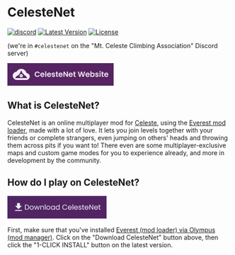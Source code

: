 # CelesteNet

[discord-celestenet]: https://discord.gg/celeste "Join #celestenet on the 'Mt. Celeste Climbing Association' Discord server"
[celeste-game]: https://www.celestegame.com/ "Official Celeste website"
[everest-site]: https://everestapi.github.io/ "Everest mod loader website"
[celestenet-download]: https://gamebanana.com/gamefiles/12267 "CelesteNet Download (GameBanana)"

[![discord](https://img.shields.io/discord/403698615446536203.svg?color=7289da&logo=discord&logoColor=ffffff)][discord-celestenet]
[![Latest Version](https://img.shields.io/github/tag/0x0ade/Celestenet.svg?label=version)][celestenet-download]
[![License](https://img.shields.io/github/license/0x0ade/Celestenet.svg)](LICENSE)

(we're in `#celestenet` on the "Mt. Celeste Climbing Association" Discord server)

[![CelesteNet Website](CelesteNet.Server.FrontendModule/Content/website_button.png)](https://celestenet.0x0a.de/)

## What is CelesteNet?

CelesteNet is an online multiplayer mod for [Celeste][celeste-game], using the [Everest mod loader][everest-site], made with a lot of love.
It lets you join levels together with your friends or complete strangers, even jumping on others' heads and throwing them across pits if you want to! There even are some multiplayer-exclusive maps and custom game modes for you to experience already, and more in development by the community.

## How do I play on CelesteNet?

[![CelesteNet Download](CelesteNet.Server.FrontendModule/Content/download_button.png)][celestenet-download]

First, make sure that you've installed [Everest (mod loader) via Olympus (mod manager)][everest-site].
Click on the "Download CelesteNet" button above, then click the "1-CLICK INSTALL" button on the latest version.